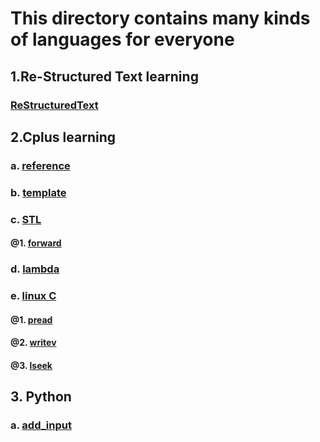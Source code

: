 # This directory contains many kinds of languages for everyone
## 1.Re-Structured Text learning
### [ReStructuredText](./ReStructuredText.rst)
## 2.Cplus learning
### a. [reference](./C_plus/reference/)
### b. [template](./C_plus/template/)
### c. [STL](./C_plus/STL/)
#### @1. [forward](./C_plus/STL/forward/)
### d. [lambda](./C_plus/lambda/)
### e. [linux C](./C_plus/linux_c/)
#### @1. [pread](./C_plus/linux_c/pread/)
#### @2. [writev](./C_plus/linux_c/writev/)
#### @3. [lseek](./C_plus/linux_c/lseek/)
## 3. Python
### a. [add_input](./python/add_input.py)


